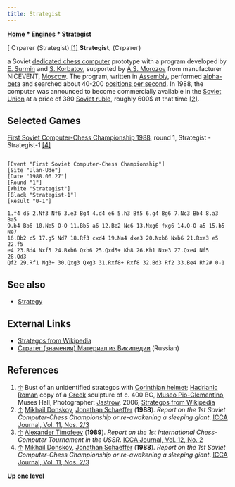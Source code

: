 ```yaml
---
title: Strategist
---
```

**[Home](Home "Home") \* [Engines](Engines "Engines") \* Strategist**



[ Стратег (Strategist) <a id="cite-note-1" href="#cite-ref-1">[1]</a>
**Strategist**, (Стратег)  

a Soviet [dedicated chess computer](Dedicated_Chess_Computers "Dedicated Chess Computers") prototype with a program developed by [E. Surmin](index.php?title=E._Surmin&action=edit&redlink=1 "E. Surmin (page does not exist)") and [S. Korbatov](index.php?title=S._Korbatov&action=edit&redlink=1 "S. Korbatov (page does not exist)"), supported by [A.S. Morozov](index.php?title=A.S._Morozov&action=edit&redlink=1 "A.S. Morozov (page does not exist)") from manufacturer NICEVENT, [Moscow](https://en.wikipedia.org/wiki/Moscow). 
The program, written in [Assembly](Assembly "Assembly"), performed [alpha-beta](Alpha-Beta "Alpha-Beta") and searched about 40-200 [positions per second](Nodes_per_Second "Nodes per Second"). 
In 1988, the computer was announced to become commercially available in the [Soviet Union](https://en.wikipedia.org/wiki/Soviet_Union) at a price of 380 [Soviet ruble](https://en.wikipedia.org/wiki/Soviet_ruble), 
roughly 600$ at that time <a id="cite-note-2" href="#cite-ref-2">[2]</a>. 



## Selected Games


[First Soviet Computer-Chess Championship 1988](First_Soviet_Computer-Chess_Championship_1988 "First Soviet Computer-Chess Championship 1988"), round 1, Strategist - Strategist-1 <a id="cite-note-4" href="#cite-ref-4">[4]</a>




```

[Event "First Soviet Computer-Chess Championship"]
[Site "Ulan-Ude"]
[Date "1988.06.27"]
[Round "1"]
[White "Strategist"]
[Black "Strategist-1"]
[Result "0-1"]

1.f4 d5 2.Nf3 Nf6 3.e3 Bg4 4.d4 e6 5.h3 Bf5 6.g4 Bg6 7.Nc3 Bb4 8.a3 Ba5 
9.b4 Bb6 10.Ne5 O-O 11.Bb5 a6 12.Be2 Nc6 13.Nxg6 fxg6 14.O-O a5 15.b5 Ne7 
16.Bb2 c5 17.g5 Nd7 18.Rf3 cxd4 19.Na4 dxe3 20.Nxb6 Nxb6 21.Rxe3 e5 22.f5 
e4 23.Bd4 Nxf5 24.Bxb6 Qxb6 25.Qxd5+ Kh8 26.Kh1 Nxe3 27.Qxe4 Nf5 28.Qd3 
Qf2 29.Rf1 Ng3+ 30.Qxg3 Qxg3 31.Rxf8+ Rxf8 32.Bd3 Rf2 33.Be4 Rh2# 0-1

```

## See also


* [Strategy](Strategy "Strategy")


## External Links


* [Strategos from Wikipedia](https://en.wikipedia.org/wiki/Strategos)
* [Стратег (значения) Материал из Википедии](https://ru.wikipedia.org/wiki/%D0%A1%D1%82%D1%80%D0%B0%D1%82%D0%B5%D0%B3_%28%D0%B7%D0%BD%D0%B0%D1%87%D0%B5%D0%BD%D0%B8%D1%8F%29) (Russian)


## References


1. <a id="cite-ref-1" href="#cite-note-1">↑</a> Bust of an unidentified strategos with [Corinthian helmet](https://en.wikipedia.org/wiki/Corinthian_helmet); [Hadrianic](https://en.wikipedia.org/wiki/Hadrian) [Roman](https://en.wikipedia.org/wiki/Roman_Empire) copy of a [Greek](https://en.wikipedia.org/wiki/Ancient_Greek) sculpture of c. 400 BC, [Museo Pio-Clementino](https://en.wikipedia.org/wiki/Vatican_Museums#Museo_Pio-Clementino), Muses Hall, Photographer: [Jastrow](https://commons.wikimedia.org/wiki/User:Jastrow), 2006, [Strategos from Wikipedia](https://en.wikipedia.org/wiki/Strategos)
2. <a id="cite-ref-2" href="#cite-note-2">↑</a> [Mikhail Donskoy](Mikhail_Donskoy "Mikhail Donskoy"), [Jonathan Schaeffer](Jonathan_Schaeffer "Jonathan Schaeffer") (**1988**). *Report on the 1st Soviet Computer-Chess Championship or re-awakening a sleeping giant*. [ICCA Journal, Vol. 11, Nos. 2/3](ICGA_Journal#11_23 "ICGA Journal")
3. <a id="cite-ref-3" href="#cite-note-3">↑</a> [Alexander Timofeev](Alexander_Timofeev "Alexander Timofeev") (**1989**). *Report on the 1st International Chess-Computer Tournament in the USSR*. [ICCA Journal, Vol. 12, No. 2](ICGA_Journal#12_2 "ICGA Journal")
4. <a id="cite-ref-4" href="#cite-note-4">↑</a> [Mikhail Donskoy](Mikhail_Donskoy "Mikhail Donskoy"), [Jonathan Schaeffer](Jonathan_Schaeffer "Jonathan Schaeffer") (**1988**). *Report on the 1st Soviet Computer-Chess Championship or re-awakening a sleeping giant*. [ICCA Journal, Vol. 11, Nos. 2/3](ICGA_Journal#11_23 "ICGA Journal")

**[Up one level](Engines "Engines")**







 
